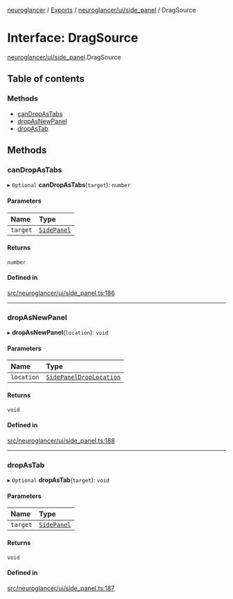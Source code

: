 [neuroglancer](../README.md) / [Exports](../modules.md) / [neuroglancer/ui/side\_panel](../modules/neuroglancer_ui_side_panel.md) / DragSource

# Interface: DragSource

[neuroglancer/ui/side_panel](../modules/neuroglancer_ui_side_panel.md).DragSource

## Table of contents

### Methods

- [canDropAsTabs](neuroglancer_ui_side_panel.DragSource.md#candropastabs)
- [dropAsNewPanel](neuroglancer_ui_side_panel.DragSource.md#dropasnewpanel)
- [dropAsTab](neuroglancer_ui_side_panel.DragSource.md#dropastab)

## Methods

### canDropAsTabs

▸ `Optional` **canDropAsTabs**(`target`): `number`

#### Parameters

| Name | Type |
| :------ | :------ |
| `target` | [`SidePanel`](../classes/neuroglancer_ui_side_panel.SidePanel.md) |

#### Returns

`number`

#### Defined in

[src/neuroglancer/ui/side_panel.ts:186](https://github.com/ActiveBrainAtlas2/neuroglancer/blob/034b457d/src/neuroglancer/ui/side_panel.ts#L186)

___

### dropAsNewPanel

▸ **dropAsNewPanel**(`location`): `void`

#### Parameters

| Name | Type |
| :------ | :------ |
| `location` | [`SidePanelDropLocation`](neuroglancer_ui_side_panel.SidePanelDropLocation.md) |

#### Returns

`void`

#### Defined in

[src/neuroglancer/ui/side_panel.ts:188](https://github.com/ActiveBrainAtlas2/neuroglancer/blob/034b457d/src/neuroglancer/ui/side_panel.ts#L188)

___

### dropAsTab

▸ `Optional` **dropAsTab**(`target`): `void`

#### Parameters

| Name | Type |
| :------ | :------ |
| `target` | [`SidePanel`](../classes/neuroglancer_ui_side_panel.SidePanel.md) |

#### Returns

`void`

#### Defined in

[src/neuroglancer/ui/side_panel.ts:187](https://github.com/ActiveBrainAtlas2/neuroglancer/blob/034b457d/src/neuroglancer/ui/side_panel.ts#L187)
